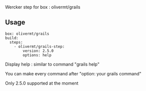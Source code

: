 Wercker step for box : olivermt/grails 

Usage
-----------
    box: olivermt/grails
    build:
      steps:
        - olivermt/grails-step:
            version: 2.5.0
            options: help
Display help : similar to command "grails help"

You can make every command after "option: your grails command"

Only 2.5.0 supported at the moment
